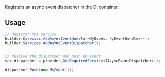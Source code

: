 Registers an async event dispatcher in the DI container.

## Usage

```csharp
// Register the service
builder.Services.AddAsyncEventHandler<MyEvent, MyEventHandler>();
builder.Services.AddAsyncEventDispatcher();


// Resolve the dispatcher and push an event
var dispatcher = provider.GetRequiredService<IAsyncEventDispatcher>();

dispatcher.Push(new MyEvent());
```